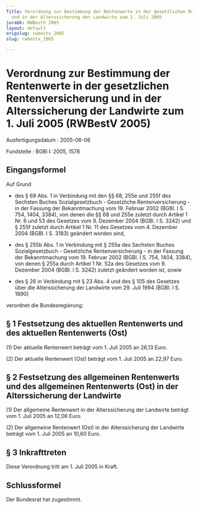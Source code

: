 ```yaml
---
Title: Verordnung zur Bestimmung der Rentenwerte in der gesetzlichen Rentenversicherung
  und in der Alterssicherung der Landwirte zum 1. Juli 2005
jurabk: RWBestV 2005
layout: default
origslug: rwbestv_2005
slug: rwbestv_2005

---
```


# Verordnung zur Bestimmung der Rentenwerte in der gesetzlichen Rentenversicherung und in der Alterssicherung der Landwirte zum 1. Juli 2005 (RWBestV 2005)

Ausfertigungsdatum
:   2005-06-06

Fundstelle
:   BGBl I: 2005, 1578

## Eingangsformel

Auf Grund

-   des § 69 Abs. 1 in Verbindung mit den §§ 68, 255e und 255f des
    Sechsten Buches Sozialgesetzbuch - Gesetzliche Rentenversicherung - in
    der Fassung der Bekanntmachung vom 19. Februar 2002 (BGBl. I S. 754,
    1404, 3384), von denen die §§ 68 und 255e zuletzt durch Artikel 1 Nr.
    6 und 53 des Gesetzes vom 9. Dezember 2004 (BGBl. I S. 3242) und §
    255f zuletzt durch Artikel 1 Nr. 11 des Gesetzes vom 4. Dezember 2004
    (BGBl. I S. 3183) geändert worden sind,


-   des § 255b Abs. 1 in Verbindung mit § 255a des Sechsten Buches
    Sozialgesetzbuch - Gesetzliche Rentenversicherung - in der Fassung der
    Bekanntmachung vom 19. Februar 2002 (BGBl. I S. 754, 1404, 3384), von
    denen § 255a durch Artikel 1 Nr. 52a des Gesetzes vom 9. Dezember 2004
    (BGBl. I S. 3242) zuletzt geändert worden ist, sowie


-   des § 26 in Verbindung mit § 23 Abs. 4 und des § 105 des Gesetzes über
    die Alterssicherung der Landwirte vom 29. Juli 1994 (BGBl. I S. 1890)



verordnet die Bundesregierung:

## § 1 Festsetzung des aktuellen Rentenwerts und des aktuellen Rentenwerts (Ost)

(1) Der aktuelle Rentenwert beträgt vom 1. Juli 2005 an 26,13 Euro.

(2) Der aktuelle Rentenwert (Ost) beträgt vom 1. Juli 2005 an 22,97
Euro.

## § 2 Festsetzung des allgemeinen Rentenwerts und des allgemeinen Rentenwerts (Ost) in der Alterssicherung der Landwirte

(1) Der allgemeine Rentenwert in der Alterssicherung der Landwirte
beträgt vom 1. Juli 2005 an 12,06 Euro.

(2) Der allgemeine Rentenwert (Ost) in der Alterssicherung der
Landwirte beträgt vom 1. Juli 2005 an 10,60 Euro.

## § 3 Inkrafttreten

Diese Verordnung tritt am 1. Juli 2005 in Kraft.

## Schlussformel

Der Bundesrat hat zugestimmt.

